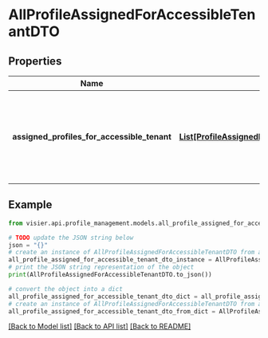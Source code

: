 # AllProfileAssignedForAccessibleTenantDTO


## Properties

Name | Type | Description | Notes
------------ | ------------- | ------------- | -------------
**assigned_profiles_for_accessible_tenant** | [**List[ProfileAssignedForAccessibleTenantDTO]**](ProfileAssignedForAccessibleTenantDTO.md) | A list of objects representing the user profiles assigned to the user and their validity range. | [optional] 

## Example

```python
from visier.api.profile_management.models.all_profile_assigned_for_accessible_tenant_dto import AllProfileAssignedForAccessibleTenantDTO

# TODO update the JSON string below
json = "{}"
# create an instance of AllProfileAssignedForAccessibleTenantDTO from a JSON string
all_profile_assigned_for_accessible_tenant_dto_instance = AllProfileAssignedForAccessibleTenantDTO.from_json(json)
# print the JSON string representation of the object
print(AllProfileAssignedForAccessibleTenantDTO.to_json())

# convert the object into a dict
all_profile_assigned_for_accessible_tenant_dto_dict = all_profile_assigned_for_accessible_tenant_dto_instance.to_dict()
# create an instance of AllProfileAssignedForAccessibleTenantDTO from a dict
all_profile_assigned_for_accessible_tenant_dto_from_dict = AllProfileAssignedForAccessibleTenantDTO.from_dict(all_profile_assigned_for_accessible_tenant_dto_dict)
```
[[Back to Model list]](../README.md#documentation-for-models) [[Back to API list]](../README.md#documentation-for-api-endpoints) [[Back to README]](../README.md)


